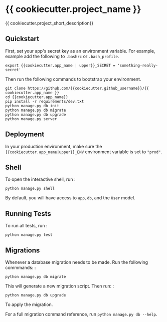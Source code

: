 {{ cookiecutter.project\_name }}
================================

{{ cookiecutter.project\_short\_description}}

Quickstart
----------

First, set your app's secret key as an environment variable. For
example, example add the following to `.bashrc` or `.bash_profile`.

~~~~ {.sourceCode .bash}
export {{cookiecutter.app_name | upper}}_SECRET = 'something-really-secret'
~~~~

Then run the following commands to bootstrap your environment.

    git clone https://github.com/{{cookiecutter.github_username}}/{{ cookiecutter.app_name }}
    cd {{cookiecutter.app_name}}
    pip install -r requirements/dev.txt
    python manage.py db init
    python manage.py db migrate
    python manage.py db upgrade
    python manage.py server

Deployment
----------

In your production environment, make sure the
`{{cookiecutter.app_name|upper}}_ENV` environment variable is set to
`"prod"`.

Shell
-----

To open the interactive shell, run :

    python manage.py shell

By default, you will have access to `app`, `db`, and the `User` model.

Running Tests
-------------

To run all tests, run :

    python manage.py test

Migrations
----------

Whenever a database migration needs to be made. Run the following
commmands: :

    python manage.py db migrate

This will generate a new migration script. Then run: :

    python manage.py db upgrade

To apply the migration.

For a full migration command reference, run
`python manage.py db --help`.
